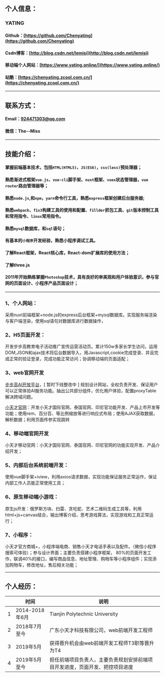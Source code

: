 ## 个人信息：

### **YATING**

#### Github：[https://github.com/Chenyating](https://github.com/Chenyating)

#### Csdn博客：[http://blog.csdn.net/lemisi](http://blog.csdn.net/lemisi)

#### 移动端个人网站：[https://www.yating.online/](https://www.yating.online/)

#### 站酷：[https://chenyating.zcool.com.cn/](https://chenyating.zcool.com.cn/)


---

## 联系方式：

#### Email：924471303@qq.com

#### 微信：The--Miss
  
---

## 技能介绍： 

#### 掌握前端基本技术，包括`HTML(HTML5)`、`JS(ES6)`，`css(less)`预处理器；

#### 熟悉渐进式框架`vue.js`、`vue-cli`脚手架、`nuxt`框架、`vuex`状态管理器，`vue router`路由管理器等；


#### 熟悉`node.js`,和`npm`，`yarn`命令行工具，熟悉`express`框架创建后台服务器;

#### 熟悉`webpack`、`fis3`构建工具的使用和配置、`fillder`抓包工具、`git`版本控制工具和常用指令、`linux`常用指令。

#### 熟悉`mysql`数据库，和`sql`语句；

#### 有基本的`小程序`开发经验，熟悉小程序调试工具。

#### 了解React框架，React核心库，React-dom扩展库的使用方法；

#### 了解three.js

#### 2011年开始熟练掌握`Photoshop`技术，具有良好的审美观和用户体验意识，参与官网的页面设计、小程序产品页面设计；


---


### 1、个人网站：
采用nuxt前端框架+node.js的express后台框架+mysql数据库。实现服务端渲染与客户端渲染，使用sql语句对数据库进行数据操作，

### 2、H5页面开发：
开发步步高教育电子活动推广宣传运营活动页。累计150w多家长学生访问，运用DOM,JSON和ajax技术将后台数据导入，用Javascript,cookie完成登录、并且完成正常的验证登录，完成功能正常访问；协调移动端的页面适配；
   
### 3、web官网开发
[步步高AI开放平台](http://ai.eebbk.com/)，[ 暂时下线整改中 ] 规划设计网站，全权负责开发、保证用户可以正常体验AI服务功能。抽出公共部分组件，优化用户体验，配置proxyTable解决跨域问题。

[小天才官网](https://www.okii.com/)：开发小天才国际官网、泰国官网、印尼官功能开发、产品上市开发等功能；使用rem、百分百、等比例缩放等进行响应式布局；使用AJAX获取数据，解析数据；利用页面传参实现跳转
   
### 4、移动端官网开发
小天才移动官网：小天才国际官网、泰国官网、印尼官网的功能实现开发、产品介绍开发；
   
### 5、内部后台系统前端开发：
使用vue脚手架+iview，利用axios请求数据，实现功能保证服务正常运作，保证内部工作人员能正常使用工具；

### 6、原生移动端小游戏：
原生js开发：俄罗斯方块、扫雷、贪吃蛇、艺术二维码生成工具等，利用html+js+canvas结合，输出博客介绍，思考游戏算法，实现游戏和工具正常运行；

### 7、小程序：
小天才官方商城+，小程序端电商、销售小天才电话手表以及配件。（微信小程序搜索可体验）；参与设计界面；主要负责搭建小程序框架， 80%的页面开发工作，联调40%的接口，编写商品信息、地址管理、购物车等小程序组件；实现添加购物车，修改地址，售后相关功能；

---

## 个人经历：

| |时间|  说明|
|-|-|-|
| 1| 2014-2018年6月   | Tianjin Polytechnic University|
|2|2018年7月至今|广东小天才科技有限公司，web前端开发工程师|
|3|2019年5月|获得晋升机会由web前端开发工程师T3职等晋升为T4|
|4|2019年5月至今|担任前端项目负责人，主要负责规划安排前端项目开发进度，页面开发、把控项目进度|
